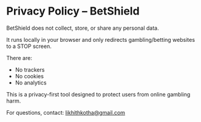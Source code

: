 # Privacy Policy – BetShield

BetShield does not collect, store, or share any personal data.

It runs locally in your browser and only redirects gambling/betting websites to a STOP screen.

There are:
- No trackers
- No cookies
- No analytics

This is a privacy-first tool designed to protect users from online gambling harm.

For questions, contact: likhithkotha@gmail.com

